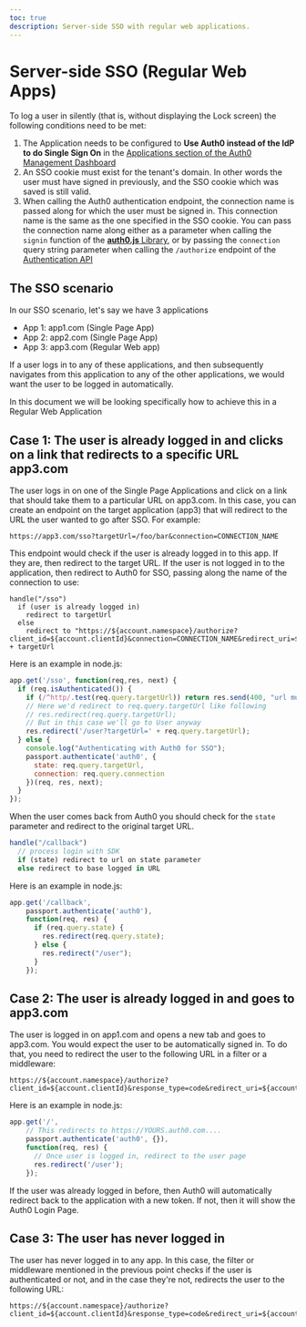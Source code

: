 ```yaml
---
toc: true
description: Server-side SSO with regular web applications.
---
```


# Server-side SSO (Regular Web Apps)

To log a user in silently (that is, without displaying the Lock screen) the following conditions need to be met:

1. The Application needs to be configured to **Use Auth0 instead of the IdP to do Single Sign On** in the [Applications section of the Auth0 Management Dashboard](${manage_url}/#/clients)
2. An SSO cookie must exist for the tenant's domain. In other words the user must have signed in previously, and the SSO cookie which was saved is still valid.
3. When calling the Auth0 authentication endpoint, the connection name is passed along for which the user must be signed in. This connection name is the same as the one specified in the SSO cookie. You can pass the connection name along either as a parameter when calling the `signin` function of the [**auth0.js** Library](https://auth0.com/docs/libraries/auth0js), or by passing the `connection` query string parameter when calling the `/authorize` endpoint of the [Authentication API](/api/authentication)

## The SSO scenario

In our SSO scenario, let's say we have 3 applications

* App 1: app1.com (Single Page App)
* App 2: app2.com (Single Page App)
* App 3: app3.com (Regular Web app)

If a user logs in to any of these applications, and then subsequently navigates from this application to any of the other applications, we would want the user to be logged in automatically.

In this document we will be looking specifically how to achieve this in a Regular Web Application

## Case 1: The user is already logged in and clicks on a link that redirects to a specific URL app3.com

The user logs in on one of the Single Page Applications and click on a link that should take them to a particular URL on app3.com. In this case, you can create an endpoint on the target application (app3) that will redirect to the URL the user wanted to go after SSO. For example:

```text
https://app3.com/sso?targetUrl=/foo/bar&connection=CONNECTION_NAME
```

This endpoint would check if the user is already logged in to this app. If they are, then redirect to the target URL. If the user is not logged in to the application, then redirect to Auth0 for SSO, passing along the name of the connection to use:

```text
handle("/sso")
  if (user is already logged in)
    redirect to targetUrl
  else
    redirect to "https://${account.namespace}/authorize?client_id=${account.clientId}&connection=CONNECTION_NAME&redirect_uri=${account.callback}&response_type=code&state=' + targetUrl
```

Here is an example in node.js:

```js
app.get('/sso', function(req,res, next) {
  if (req.isAuthenticated()) {
    if (/^http/.test(req.query.targetUrl)) return res.send(400, "url must be relative");
    // Here we'd redirect to req.query.targetUrl like following
    // res.redirect(req.query.targetUrl);
    // But in this case we'll go to User anyway
    res.redirect('/user?targetUrl=' + req.query.targetUrl);
  } else {
    console.log("Authenticating with Auth0 for SSO");
    passport.authenticate('auth0', {
      state: req.query.targetUrl,
      connection: req.query.connection
    })(req, res, next);
  }
});
```

When the user comes back from Auth0 you should check for the `state` parameter and redirect to the original target URL.

```js
handle("/callback")
  // process login with SDK
  if (state) redirect to url on state parameter
  else redirect to base logged in URL
```

Here is an example in node.js:

```js
app.get('/callback',
    passport.authenticate('auth0'),
    function(req, res) {
      if (req.query.state) {
        res.redirect(req.query.state);
      } else {
        res.redirect("/user");
      }
    });
```

## Case 2: The user is already logged in and goes to app3.com

The user is logged in on app1.com and opens a new tab and goes to app3.com. You would expect the user to be automatically signed in. To do that, you need to redirect the user to the following URL in a filter or a middleware:

```text
https://${account.namespace}/authorize?client_id=${account.clientId}&response_type=code&redirect_uri=${account.callback}
```

Here is an example in node.js:

```js
app.get('/',
    // This redirects to https://YOURS.auth0.com....
    passport.authenticate('auth0', {}),
    function(req, res) {
      // Once user is logged in, redirect to the user page
      res.redirect('/user');
    });
```

If the user was already logged in before, then Auth0 will automatically redirect back to the application with a new token. If not, then it will show the Auth0 Login Page.

## Case 3: The user has never logged in

The user has never logged in to any app. In this case, the filter or middleware mentioned in the previous point checks if the user is authenticated or not, and in the case they're not, redirects the user to the following URL:

```text
https://${account.namespace}/authorize?client_id=${account.clientId}&response_type=code&redirect_uri=${account.callback}
```
